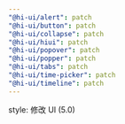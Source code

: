 ```yaml
---
"@hi-ui/alert": patch
"@hi-ui/button": patch
"@hi-ui/collapse": patch
"@hi-ui/hiui": patch
"@hi-ui/popover": patch
"@hi-ui/popper": patch
"@hi-ui/tabs": patch
"@hi-ui/time-picker": patch
"@hi-ui/timeline": patch
---
```


style: 修改 UI (5.0)
